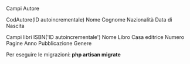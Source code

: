 Campi Autore

CodAutore(ID autoincrementale)
Nome
Cognome
Nazionalità
Data di Nascita



Campi libri
ISBN('ID autoincrementale')
Nome Libro
Casa editrice
Numero Pagine
Anno Pubblicazione
Genere


Per eseguire le migrazioni: **php artisan migrate**

